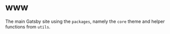 # www

The main Gatsby site using the `packages`, namely the `core` theme and helper functions from `utils`.

